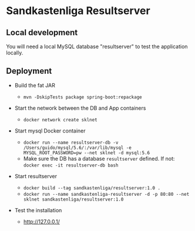 # Sandkastenliga Resultserver

## Local development

You will need a local MySQL database "resultserver" to test the application locally.

## Deployment

* Build the fat JAR
  * `mvn -DskipTests package spring-boot:repackage`
  
* Start the network between the DB and App containers
  * `docker network create sklnet`

* Start mysql Docker container
  * `docker run --name resultserver-db -v /Users/guido/mysql/5.6/:/var/lib/mysql -e MYSQL_ROOT_PASSWORD=pw --net sklnet -d mysql:5.6`
  * Make sure the DB has a database `resultserver` defined. If not: `docker exec -it resultserver-db bash`
  
* Start resultserver
  * `docker build --tag sandkastenliga/resultserver:1.0 .`
  * `docker run --name sandkastenliga-resultserver -d -p 80:80 --net sklnet sandkastenliga/resultserver:1.0`
  
* Test the installation
  * http://127.0.0.1/

